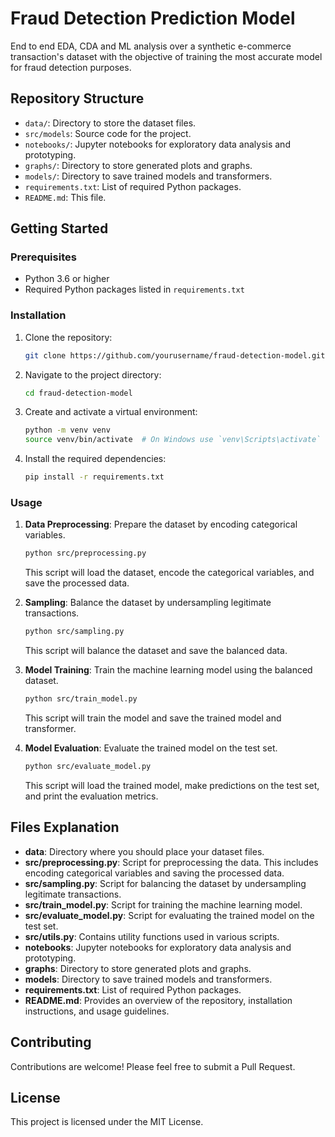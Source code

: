 # Fraud Detection Prediction Model
End to end EDA, CDA and ML analysis over a synthetic e-commerce transaction's dataset with the objective of training the most accurate model for fraud detection purposes.

## Repository Structure

- `data/`: Directory to store the dataset files. 
- `src/models`: Source code for the project.
- `notebooks/`: Jupyter notebooks for exploratory data analysis and prototyping.
- `graphs/`: Directory to store generated plots and graphs.
- `models/`: Directory to save trained models and transformers.
- `requirements.txt`: List of required Python packages.
- `README.md`: This file.

## Getting Started

### Prerequisites

- Python 3.6 or higher
- Required Python packages listed in `requirements.txt`

### Installation

1. Clone the repository:

    ```sh
    git clone https://github.com/yourusername/fraud-detection-model.git
    ```

2. Navigate to the project directory:

    ```sh
    cd fraud-detection-model
    ```

3. Create and activate a virtual environment:

    ```sh
    python -m venv venv
    source venv/bin/activate  # On Windows use `venv\Scripts\activate`
    ```

4. Install the required dependencies:

    ```sh
    pip install -r requirements.txt
    ```

### Usage

1. **Data Preprocessing**: Prepare the dataset by encoding categorical variables.

    ```sh
    python src/preprocessing.py
    ```

    This script will load the dataset, encode the categorical variables, and save the processed data.

2. **Sampling**: Balance the dataset by undersampling legitimate transactions.

    ```sh
    python src/sampling.py
    ```

    This script will balance the dataset and save the balanced data.

3. **Model Training**: Train the machine learning model using the balanced dataset.

    ```sh
    python src/train_model.py
    ```

    This script will train the model and save the trained model and transformer.

4. **Model Evaluation**: Evaluate the trained model on the test set.

    ```sh
    python src/evaluate_model.py
    ```

    This script will load the trained model, make predictions on the test set, and print the evaluation metrics.

## Files Explanation

- **data**: Directory where you should place your dataset files.
- **src/preprocessing.py**: Script for preprocessing the data. This includes encoding categorical variables and saving the processed data.
- **src/sampling.py**: Script for balancing the dataset by undersampling legitimate transactions.
- **src/train_model.py**: Script for training the machine learning model.
- **src/evaluate_model.py**: Script for evaluating the trained model on the test set.
- **src/utils.py**: Contains utility functions used in various scripts.
- **notebooks**: Jupyter notebooks for exploratory data analysis and prototyping.
- **graphs**: Directory to store generated plots and graphs.
- **models**: Directory to save trained models and transformers.
- **requirements.txt**: List of required Python packages.
- **README.md**: Provides an overview of the repository, installation instructions, and usage guidelines.

## Contributing

Contributions are welcome! Please feel free to submit a Pull Request.

## License

This project is licensed under the MIT License.
